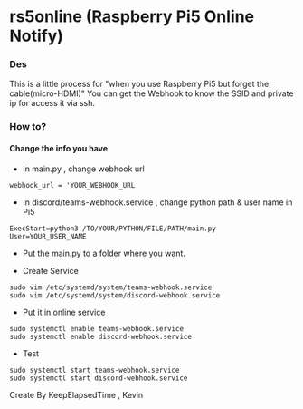 # rs5online (Raspberry Pi5 Online Notify)

### Des
This is a little process for "when you use Raspberry Pi5 but forget the cable(micro-HDMI)"
You can get the Webhook to know the SSID and private ip for access it via ssh.

### How to?

#### Change the info you have
- In main.py , change webhook url
```
webhook_url = 'YOUR_WEBHOOK_URL'
```
- In discord/teams-webhook.service , change python path & user name in Pi5
```
ExecStart=python3 /TO/YOUR/PYTHON/FILE/PATH/main.py
User=YOUR_USER_NAME
```


- Put the main.py to a folder where you want.

- Create Service

```
sudo vim /etc/systemd/system/teams-webhook.service
sudo vim /etc/systemd/system/discord-webhook.service
```

- Put it in online service

```
sudo systemctl enable teams-webhook.service
sudo systemctl enable discord-webhook.service
```

- Test

```
sudo systemctl start teams-webhook.service
sudo systemctl start discord-webhook.service
```


Create By KeepElapsedTime , Kevin
